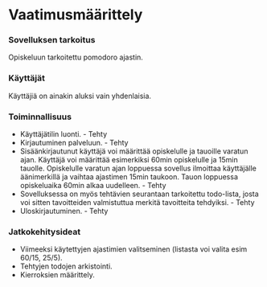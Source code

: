 # Vaatimusmäärittely  
### Sovelluksen tarkoitus  
Opiskeluun tarkoitettu pomodoro ajastin.
### Käyttäjät  
Käyttäjiä on ainakin aluksi vain yhdenlaisia.  
### Toiminnallisuus  
- Käyttäjätilin luonti. - Tehty  
- Kirjautuminen palveluun. - Tehty  
- Sisäänkirjautunut käyttäjä voi määrittää opiskelulle ja tauoille varatun ajan. Käyttäjä voi määrittää esimerkiksi 60min opiskelulle ja 15min tauolle. Opiskelulle varatun ajan loppuessa sovellus ilmoittaa käyttäjälle äänimerkillä ja vaihtaa ajastimen 15min taukoon. Tauon loppuessa opiskeluaika 60min alkaa uudelleen. - Tehty  
- Sovelluksessa on myös tehtävien seurantaan tarkoitettu todo-lista, josta voi sitten tavoitteiden valmistuttua merkitä tavoitteita tehdyiksi. - Tehty  
- Uloskirjautuminen. - Tehty  
### Jatkokehitysideat  
- Viimeeksi käytettyjen ajastimien valitseminen (listasta voi valita esim 60/15, 25/5).
- Tehtyjen todojen arkistointi.
- Kierroksien määrittely.